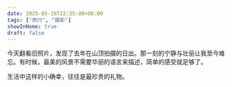 ```yaml
---
date: 2025-05-16T22:35:00+08:00
tags: ["旅行", "摄影"]
showInHome: true
draft: false
---
```


今天翻看旧照片，发现了去年在山顶拍摄的日出。那一刻的宁静与壮丽让我至今难忘。有时候，最美的风景不需要华丽的语言来描述，简单的感受就足够了。

生活中这样的小确幸，往往是最珍贵的礼物。
